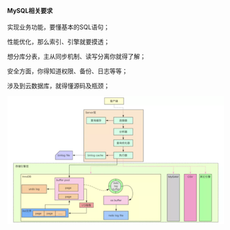#### MySQL相关要求

实现业务功能，要懂基本的SQL语句；

性能优化，那么索引、引擎就要摸透；

想分库分表，主从同步机制、读写分离你就得了解；

安全方面，你得知道权限、备份、日志等等；

涉及到云数据库，就得懂源码及瓶颈；

![](./mysql层级.png)